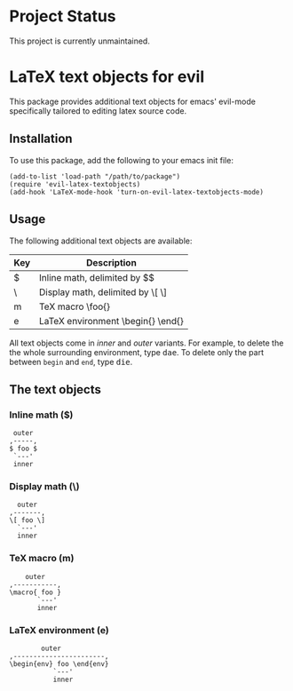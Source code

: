 Project Status
==============

This project is currently unmaintained.

LaTeX text objects for evil
===========================

This package provides additional text objects for emacs' evil-mode
specifically tailored to editing latex source code.

Installation
------------

To use this package, add the following to your emacs init file:

```
(add-to-list 'load-path "/path/to/package")
(require 'evil-latex-textobjects)
(add-hook 'LaTeX-mode-hook 'turn-on-evil-latex-textobjects-mode)
```

Usage
-----

The following additional text objects are available:

| Key | Description                         |
| --- | ----------------------------------- |
| $   | Inline math, delimited by $$        |
| \\  | Display math, delimited by \\[ \\]  |
| m   | TeX macro \\foo{}                   |
| e   | LaTeX environment \\begin{} \\end{} |

All text objects come in *inner* and *outer* variants. For example, to
delete the the whole surrounding environment, type <kbd>dae</kbd>. To
delete only the part between `begin` and `end`, type <kbd>die</kbd>.

The text objects
----------------

### Inline math ($) ###

```
 outer
,-----,
$ foo $
 `---'
 inner
```

### Display math (\\) ###

```
  outer
,-------,
\[ foo \]
  `---'
  inner
```

### TeX macro (m) ###

```
    outer
,-----------,
\macro{ foo }
       `---'
       inner 
```

### LaTeX environment (e) ###

```
        outer
,-----------------------,
\begin{env} foo \end{env}
           `---'
           inner
```
